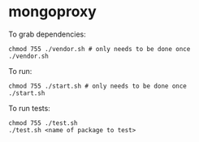 # mongoproxy

To grab dependencies:

	chmod 755 ./vendor.sh # only needs to be done once
	./vendor.sh

To run:

	chmod 755 ./start.sh # only needs to be done once
	./start.sh

To run tests:
	
	chmod 755 ./test.sh
	./test.sh <name of package to test>